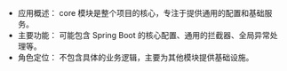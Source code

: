 
- 应用概述： core 模块是整个项目的核心，专注于提供通用的配置和基础服务。
- 主要功能： 可能包含 Spring Boot 的核心配置、通用的拦截器、全局异常处理等。
- 角色定位： 不包含具体的业务逻辑，主要为其他模块提供基础设施。
